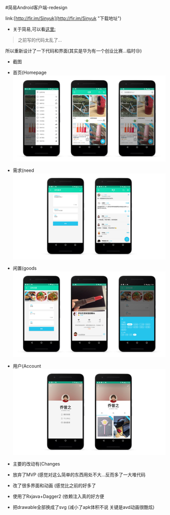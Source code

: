 #简易Android客户端-redesign

link:[http://fir.im/Sinyuk](http://fir.im/Sinyuk "下载地址")



- 关于简易,可以看[这里:](https://github.com/80998062/jianyi)

> 之前写的代码太乱了...


所以重新设计了一下代码和界面(其实是华为有一个创业比赛...临时😢)

- 截图
 - 首页(Homepage
 ![image](https://github.com/80998062/jianyi2/raw/master/pic/home.jpg)

 - 需求(need
 ![image](https://github.com/80998062/jianyi2/raw/master/pic/need.jpg)

 - 闲置(goods
 ![image](https://github.com/80998062/jianyi2/raw/master/pic/good.jpg)
 
 - 用户(Account
 ![image](https://github.com/80998062/jianyi2/raw/master/pic/user.jpg)


- 主要的改动有(Changes

 - 放弃了MVP (感觉对这么简单的东西用处不大...反而多了一大堆代码

 - 改了很多界面和动画 (感觉比之前的好多了


 - 使用了Rxjava+Dagger2 (依赖注入真的好方便

 - 把drawable全部换成了svg (减小了apk体积不说 关键是avd动画很酷炫)
